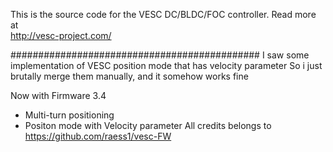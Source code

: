 This is the source code for the VESC DC/BLDC/FOC controller. Read more at  
http://vesc-project.com/

#############################################
I saw some implementation of VESC position mode that has velocity parameter
So i just brutally merge them manually, and it somehow works fine

Now with Firmware 3.4
+ Multi-turn positioning
+ Positon mode with Velocity parameter
All credits belongs to https://github.com/raess1/vesc-FW
